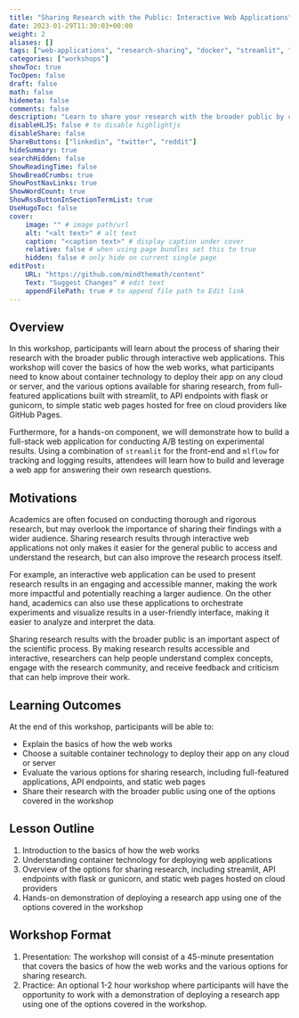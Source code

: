 ```yaml
---
title: "Sharing Research with the Public: Interactive Web Applications"
date: 2023-01-29T11:30:03+00:00
weight: 2
aliases: []
tags: ["web-applications", "research-sharing", "docker", "streamlit", "flask", "gunicorn", "python"]
categories: ["workshops"]
showToc: true
TocOpen: false
draft: false
math: false
hidemeta: false
comments: false
description: "Learn to share your research with the broader public by creating interactive web applications using container technology, streamlit, flask, gunicorn, or static webpages."
disableHLJS: false # to disable highlightjs
disableShare: false
ShareButtons: ["linkedin", "twitter", "reddit"]
hideSummary: true
searchHidden: false
ShowReadingTime: false
ShowBreadCrumbs: true
ShowPostNavLinks: true
ShowWordCount: true
ShowRssButtonInSectionTermList: true
UseHugoToc: false
cover:
    image: "" # image path/url
    alt: "<alt text>" # alt text
    caption: "<caption text>" # display caption under cover
    relative: false # when using page bundles set this to true
    hidden: false # only hide on current single page
editPost:
    URL: "https://github.com/mindthemath/content"
    Text: "Suggest Changes" # edit text
    appendFilePath: true # to append file path to Edit link
---
```


## Overview
In this workshop, participants will learn about the process of sharing their research with the broader public through interactive web applications. This workshop will cover the basics of how the web works, what participants need to know about container technology to deploy their app on any cloud or server, and the various options available for sharing research, from full-featured applications built with streamlit, to API endpoints with flask or gunicorn, to simple static web pages hosted for free on cloud providers like GitHub Pages.

Furthermore, for a hands-on component, we will demonstrate how to build a full-stack web application for conducting A/B testing on experimental results.
Using a combination of `streamlit` for the front-end and `mlflow` for tracking and logging results, attendees will learn how to build and leverage a web app for answering their own research questions.

## Motivations
Academics are often focused on conducting thorough and rigorous research, but may overlook the importance of sharing their findings with a wider audience. Sharing research results through interactive web applications not only makes it easier for the general public to access and understand the research, but can also improve the research process itself.

For example, an interactive web application can be used to present research results in an engaging and accessible manner, making the work more impactful and potentially reaching a larger audience. On the other hand, academics can also use these applications to orchestrate experiments and visualize results in a user-friendly interface, making it easier to analyze and interpret the data.

Sharing research results with the broader public is an important aspect of the scientific process. By making research results accessible and interactive, researchers can help people understand complex concepts, engage with the research community, and receive feedback and criticism that can help improve their work.

## Learning Outcomes
At the end of this workshop, participants will be able to:
- Explain the basics of how the web works
- Choose a suitable container technology to deploy their app on any cloud or server
- Evaluate the various options for sharing research, including full-featured applications, API endpoints, and static web pages
- Share their research with the broader public using one of the options covered in the workshop

## Lesson Outline
1. Introduction to the basics of how the web works
2. Understanding container technology for deploying web applications
3. Overview of the options for sharing research, including streamlit, API endpoints with flask or gunicorn, and static web pages hosted on cloud providers
4. Hands-on demonstration of deploying a research app using one of the options covered in the workshop

## Workshop Format
1. Presentation: The workshop will consist of a 45-minute presentation that covers the basics of how the web works and the various options for sharing research.
2. Practice: An optional 1-2 hour workshop where participants will have the opportunity to work with a demonstration of deploying a research app using one of the options covered in the workshop.

